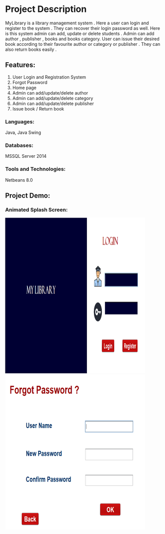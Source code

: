 # Project Description  
MyLibrary is a library management system . Here a user can login and register to the system . They can recover their login password as well. Here is this system admin can add, update or delete students . Admin can add author , publisher , books and books category. User can issue their desired book according to their favourite author or category or publisher . They can also return books easily . 

## Features:
1. User Login and Registration System
2. Forgot Password
3. Home page
4. Admin can add/update/delete author
5. Admin can add/update/delete category
6. Admin can add/update/delete publisher
7. Issue book / Return book

### Languages: 
Java, Java Swing

### Databases:
MSSQL Server 2014 

### Tools and Technologies: 
Netbeans 8.0

## Project Demo:
### Animated Splash Screen:
<img src="./S_Shot/login.PNG" width="450" height="500" title="" />     <img src="./S_Shot/forgot.PNG" width="450" height="500" title="" /> 








